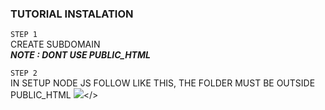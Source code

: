 ### TUTORIAL INSTALATION



``` STEP 1 ```</br>
CREATE SUBDOMAIN</br>
***NOTE : DONT USE PUBLIC_HTML***

``` STEP 2 ```</br>
IN SETUP NODE JS FOLLOW LIKE THIS, THE FOLDER MUST BE OUTSIDE PUBLIC_HTML
<img src="IMG_20211210_220825.jpg" /></>

